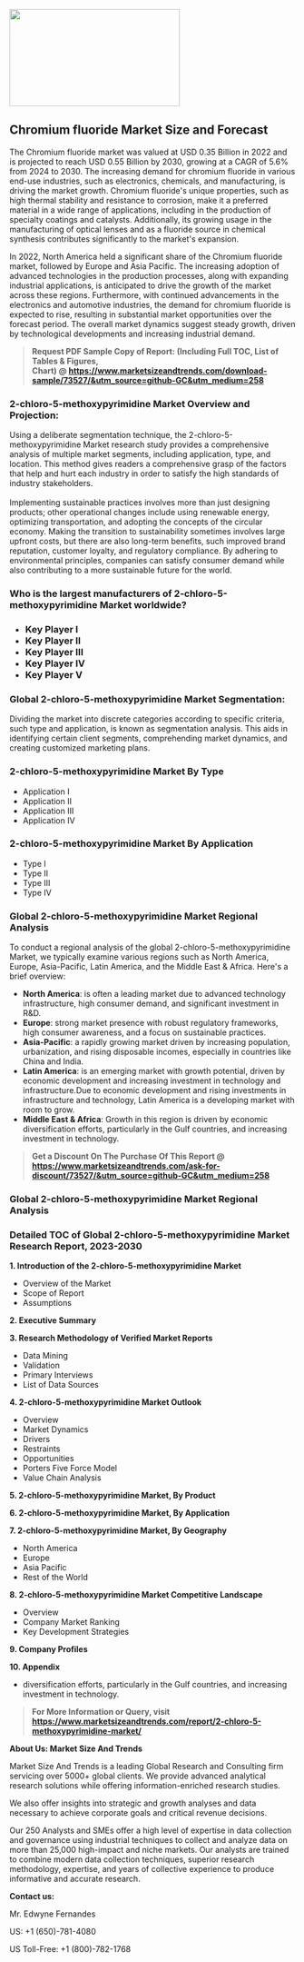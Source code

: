 <p><img class="alignnone size-medium wp-image-20088" src="https://ffe5etoiles.com/wp-content/uploads/2024/12/MST1-300x171.png" alt="" width="300" height="171" /></p><h2>Chromium fluoride Market Size and Forecast</h2><p>The Chromium fluoride market was valued at USD 0.35 Billion in 2022 and is projected to reach USD 0.55 Billion by 2030, growing at a CAGR of 5.6% from 2024 to 2030. The increasing demand for chromium fluoride in various end-use industries, such as electronics, chemicals, and manufacturing, is driving the market growth. Chromium fluoride's unique properties, such as high thermal stability and resistance to corrosion, make it a preferred material in a wide range of applications, including in the production of specialty coatings and catalysts. Additionally, its growing usage in the manufacturing of optical lenses and as a fluoride source in chemical synthesis contributes significantly to the market's expansion.</p><p>In 2022, North America held a significant share of the Chromium fluoride market, followed by Europe and Asia Pacific. The increasing adoption of advanced technologies in the production processes, along with expanding industrial applications, is anticipated to drive the growth of the market across these regions. Furthermore, with continued advancements in the electronics and automotive industries, the demand for chromium fluoride is expected to rise, resulting in substantial market opportunities over the forecast period. The overall market dynamics suggest steady growth, driven by technological developments and increasing industrial demand.</p></p><blockquote id="" class=""><strong>Request PDF Sample Copy of Report: (Including Full TOC, List of Tables &amp; Figures, Chart)&nbsp;@&nbsp;<strong><a href="https://www.marketsizeandtrends.com/download-sample/73527/&utm_source=github-GC&utm_medium=258" target="_blank">https://www.marketsizeandtrends.com/download-sample/73527/&utm_source=github-GC&utm_medium=258</a></strong></strong></blockquote><h3 id="" class="">2-chloro-5-methoxypyrimidine Market&nbsp;Overview and Projection:</h3><p id="" class="">Using a deliberate segmentation technique, the 2-chloro-5-methoxypyrimidine Market research study provides a comprehensive analysis of multiple market segments, including application, type, and location. This method gives readers a comprehensive grasp of the factors that help and hurt each industry in order to satisfy the high standards of industry stakeholders. <br /> <br />Implementing sustainable practices involves more than just designing products; other operational changes include using renewable energy, optimizing transportation, and adopting the concepts of the circular economy. Making the transition to sustainability sometimes involves large upfront costs, but there are also long-term benefits, such improved brand reputation, customer loyalty, and regulatory compliance. By adhering to environmental principles, companies can satisfy consumer demand while also contributing to a more sustainable future for the world.</p><h3 id="" class="">Who is the largest manufacturers of&nbsp;2-chloro-5-methoxypyrimidine Market worldwide?</h3><h3 class=""><p><ul><li>Key Player I </li><li> Key Player II </li><li> Key Player III </li><li> Key Player IV </li><li> Key Player V</li></ul></p></h3><h3 id="" class="">Global&nbsp;2-chloro-5-methoxypyrimidine Market Segmentation:</h3><p id="" class="">Dividing the market into discrete categories according to specific criteria, such type and application, is known as segmentation analysis. This aids in identifying certain client segments, comprehending market dynamics, and creating customized marketing plans.</p><h3 id="" class="">2-chloro-5-methoxypyrimidine Market&nbsp;By Type</h3><p><p><ul><li>Application I</li><li> Application II</li><li> Application III</li><li> Application IV</p></li></ul></p></p><h3 id="" class="">2-chloro-5-methoxypyrimidine Market&nbsp;By Application</h3><p class=""><p><ul><li>Type I</li><li> Type II</li><li> Type III</li><li> Type IV</li></ul></p></p><h3 id="" class="">Global 2-chloro-5-methoxypyrimidine Market Regional Analysis</h3><p id="" class="">To conduct a regional analysis of the global 2-chloro-5-methoxypyrimidine Market, we typically examine various regions such as North America, Europe, Asia-Pacific, Latin America, and the Middle East &amp; Africa. Here's a brief overview:</p><ul><li><strong>North America</strong>: is often a leading market due to advanced technology infrastructure, high consumer demand, and significant investment in R&amp;D.</li><li><strong>Europe</strong>: strong market presence with robust regulatory frameworks, high consumer awareness, and a focus on sustainable practices.</li><li><strong>Asia-Pacific</strong>: a rapidly growing market driven by increasing population, urbanization, and rising disposable incomes, especially in countries like China and India.</li><li><strong>Latin America</strong>: is an emerging market with growth potential, driven by economic development and increasing investment in technology and infrastructure.Due to economic development and rising investments in infrastructure and technology, Latin America is a developing market with room to grow.</li><li><strong>Middle East &amp; Africa</strong>: Growth in this region is driven by economic diversification efforts, particularly in the Gulf countries, and increasing investment in technology.</li></ul><blockquote id="" class=""><strong>Get a Discount On The Purchase Of This Report @ <strong><a href="https://www.marketsizeandtrends.com/ask-for-discount/73527/&utm_source=github-GC&utm_medium=258" target="_blank">https://www.marketsizeandtrends.com/ask-for-discount/73527/&utm_source=github-GC&utm_medium=258</a></strong></strong></blockquote><h3 id="" class="">Global 2-chloro-5-methoxypyrimidine Market Regional Analysis</h3><h3 id="" class="">Detailed TOC of Global 2-chloro-5-methoxypyrimidine Market Research Report, 2023-2030</h3><p id="" class=""><strong>1. Introduction of the 2-chloro-5-methoxypyrimidine Market</strong></p><ul><li>Overview of the Market</li><li>Scope of Report</li><li>Assumptions</li></ul><p id="" class=""><strong>2. Executive Summary</strong></p><p id="" class=""><strong>3. Research Methodology of Verified Market Reports</strong></p><ul><li>Data Mining</li><li>Validation</li><li>Primary Interviews</li><li>List of Data Sources</li></ul><p id="" class=""><strong>4. 2-chloro-5-methoxypyrimidine Market Outlook</strong></p><ul><li>Overview</li><li>Market Dynamics</li><li>Drivers</li><li>Restraints</li><li>Opportunities</li><li>Porters Five Force Model</li><li>Value Chain Analysis</li></ul><p id="" class=""><strong>5. 2-chloro-5-methoxypyrimidine Market, By Product</strong></p><p id="" class=""><strong>6. 2-chloro-5-methoxypyrimidine Market, By Application</strong></p><p id="" class=""><strong>7. 2-chloro-5-methoxypyrimidine Market, By Geography</strong></p><ul><li>North America</li><li>Europe</li><li>Asia Pacific</li><li>Rest of the World</li></ul><p id="" class=""><strong>8. 2-chloro-5-methoxypyrimidine Market Competitive Landscape</strong></p><ul><li>Overview</li><li>Company Market Ranking</li><li>Key Development Strategies</li></ul><p id="" class=""><strong>9. Company Profiles</strong></p><p id="" class=""><strong>10. Appendix</strong></p><ul><li>diversification efforts, particularly in the Gulf countries, and increasing investment in technology.</li></ul><blockquote id="" class=""><strong>For More Information or Query, visit <strong><strong><a href="https://www.marketsizeandtrends.com/report/2-chloro-5-methoxypyrimidine-market/" target="_blank">https://www.marketsizeandtrends.com/report/2-chloro-5-methoxypyrimidine-market/</a></strong></strong></strong></blockquote><p id="" class=""><strong>About Us: Market Size And Trends</strong></p><p id="" class="">Market Size And Trends is a leading Global Research and Consulting firm servicing over 5000+ global clients. We provide advanced analytical research solutions while offering information-enriched research studies.</p><p id="" class="">We also offer insights into strategic and growth analyses and data necessary to achieve corporate goals and critical revenue decisions.</p><p id="" class="">Our 250 Analysts and SMEs offer a high level of expertise in data collection and governance using industrial techniques to collect and analyze data on more than 25,000 high-impact and niche markets. Our analysts are trained to combine modern data collection techniques, superior research methodology, expertise, and years of collective experience to produce informative and accurate research.</p><p id="" class=""><strong>Contact us:</strong></p><p id="" class="">Mr. Edwyne Fernandes</p><p id="" class="">US: +1 (650)-781-4080</p><p id="" class="">US Toll-Free: +1 (800)-782-1768</p>

